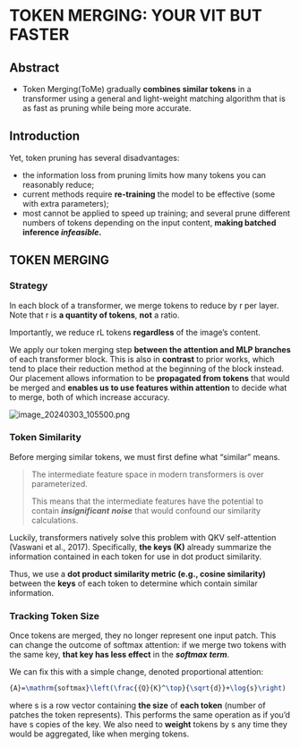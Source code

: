 # TOKEN MERGING: YOUR VIT BUT FASTER

## Abstract
- Token Merging(ToMe) gradually **combines similar
  tokens** in a transformer using a general and light-weight matching algorithm that
  is as fast as pruning while being more accurate.

## Introduction
Yet, token
pruning has several disadvantages: 
- the information loss from pruning limits how many tokens you
can reasonably reduce; 
- current methods require **re-training** the model to be effective (some with extra
parameters); 
- most cannot be applied to speed up training; and several prune different numbers of
tokens depending on the input content, **making batched inference _infeasible_.**

##  TOKEN MERGING
### Strategy
In each block of a transformer, we merge tokens to reduce by r per layer. Note that
r is **a quantity of tokens**, **not** a ratio.

Importantly, we reduce rL tokens **regardless** of the image’s content.

We apply our token merging step **between the attention and MLP branches** of
each transformer block.
This is also in **contrast** to prior works, which tend to place their reduction
method at the beginning of the block instead.
Our placement allows information to be **propagated
from tokens** that would be merged and **enables us to use features within attention** to decide what to
merge, both of which increase accuracy.

![image_20240303_105500.png](image_20240303_105500.png)


### Token Similarity
Before merging similar tokens, we must first define what “similar” means.

>The intermediate feature space in modern transformers
is over parameterized.
> 
> This means that the intermediate features have the potential
to contain **_insignificant_** **_noise_** that would confound our similarity calculations.

Luckily, transformers natively solve this problem with QKV self-attention (Vaswani et al., 2017).
Specifically, **the keys (K)** already summarize the information contained in each token for use in dot
product similarity.

Thus, we use a **dot product similarity metric (e.g., cosine similarity)** between the
**keys** of each token to determine which contain similar information.

### Tracking Token Size

Once tokens are merged, they no longer represent one input patch.
This can
change the outcome of softmax attention: if we merge two tokens with the same key, **that key has
less effect** in the **_softmax term_**.

We can fix this with a simple change, denoted proportional attention:

```tex
{A}=\mathrm{softmax}\left(\frac{{Q}{K}^\top}{\sqrt{d}}+\log{s}\right)
```
where s is a row vector containing **the size** of **each token** (number of patches the token represents).
This performs the same operation as if you’d have s copies of the key.
We also need to **weight** tokens
by s any time they would be aggregated, like when merging tokens.

















